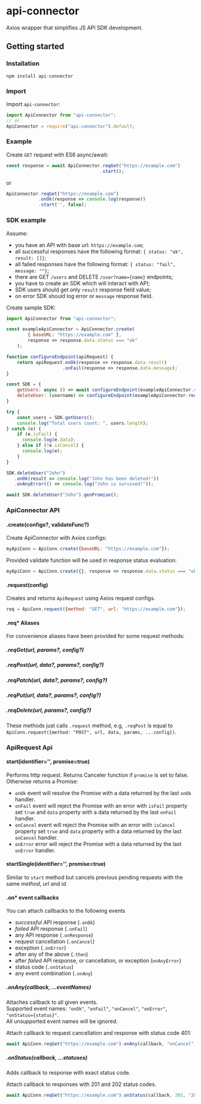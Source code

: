 # api-connector
Axios wrapper that simplifies JS API SDK development.

## Getting started

### Installation
```npm install api-connector```

### Import
Import `api-connector`:
```js
import ApiConnector from "api-connector";
// or
ApiConnector = require("api-connector").default;
```

### Example
Create `GET` request with ES6 async/await:
```js
const response = await ApiConnector.reqGet("https://example.com")
                                   .start();
```
or
```js
ApiConnector.reqGet("https://example.com")
            .onOk(response => console.log(response))
            .start('', false);
```


### SDK example
Assume:
+ you have an API with base url: `https://example.com`;
+ all successful responses have the following format: `{ status: "ok", result: []}`;
+ all failed responses have the following format: `{ status: "fail", message: ""}`;
+ there are GET `/users` and DELETE `/user?name={name}` endpoints;
+ you have to create an SDK which will interact with API;
+ SDK users should get only `result` response field value;
+ on error SDK should log error or `message` response field.

Create sample SDK:
```js
import ApiConnector from "api-connector";

const exampleApiConnector = ApiConnector.create(
        { baseURL: "https://example.com" }, 
        response => response.data.status === "ok"
    );

function configureEndpoint(apiRequest) {
    return apiRequest.onOk(response => response.data.result)
                     .onFail(response => response.data.message);
}

const SDK = {
    getUsers: async () => await configureEndpoint(exampleApiConnector.reqGet("/users")).start(),
    deleteUser: (username) => configureEndpoint(exampleApiConnector.reqDelete("/user", { name: username })).start(null, false)
}

try {
    const users = SDK.getUsers();
    console.log("Total users count: ", users.length);
} catch (e) {
    if (e.isFail) {
      console.log(e.data);
    } else if (!e.isCancel) {
      console.log(e);
    }
}

SDK.deleteUser("John")
   .onOk(result => console.log("John has been deleted!"))
   .onAnyError(() => console.log("John is survived!"));

await SDK.deleteUser("John").genPromise();
```


### ApiConnector API

#### .create(configs?, validateFunc?)
Create ApiConnector with Axios configs:
```js
myApiConn = ApiConn.create({baseURL: "https://example.com"});
```
Provided validate function will be used in response status evaluation:
```js
myApiConn = ApiConn.create({}, response => response.data.status === "ok");
```

#### .request(config)
Creates and returns `ApiRequest` using Axios request configs.
```js
req = ApiConn.request({method: "GET", url: "https://example.com"});
```

#### .req* Aliases
For convenience aliases have been provided for some request methods:

##### .reqGet(url, params?, config?)
##### .reqPost(url, data?, params?, config?)
##### .reqPatch(url, data?, params?, config?)
##### .reqPut(url, data?, params?, config?)
##### .reqDelete(url, params?, config?)

These methods just calls `.request` method, e.g, `.reqPost` is equal to `ApiConn.request({method: "POST", url, data, params, ...config})`. 


### ApiRequest Api

#### start(identifier='', promise=true)
Performs http request.
Returns Canceler function if `promise` is set to false.
Otherwise returns a Promise:
+ `onOk` event will resolve the Promise with a data returned by the last `onOk` handler.
+ `onFail` event will reject the Promise with an error with `isFail` property set `true` and `data` property with a data returned by the last `onFail` handler.
+ `onCancel` event will reject the Promise with an error with `isCancel` property set `true` and `data` property with a data returned by the last `onCancel` handler.
+ `onError` error will reject the Promise with a data returned by the last `onError` handler.

#### startSingle(identifier='', promise=true)
Similar to `start` method but cancels previous pending requests with the same *method*, *url* and *id*.

#### .on* event callbacks
You can attach callbacks to the following events
+ *successful* API response (`.onOk`)
+ *failed* API response (`.onFail`)
+ any API response (`.onResponse`)
+ request cancellation (`.onCancel`)
+ exception (`.onError`)
+ after any of the above (`.then`)
+ after *failed* API response, or cancellation, or exception (`onAnyError`)
+ status code (`.onStatus`)
+ any event combination (`.onAny`)

##### .onAny(callback, ...eventNames)
Attaches callback to all given events.  
Supported event names: `"onOk"`, `"onFail"`, `"onCancel"`, `"onError"`, `"onStatus={status}"`.  
All unsupported event names will be ignored.

Attach callback to request cancellation and response with status code 401:
```js
await ApiConn.reqGet("https://example.com").onAny(callback, "onCancel", "onStatus=401").start();
```

##### .onStatus(callback, ...statuses)
Adds callback to response with exact status code.

Attach callback to responses with 201 and 202 status codes.
```js
await ApiConn.reqGet("https://example.com").onStatus(callback, 201, "202").start();
```
